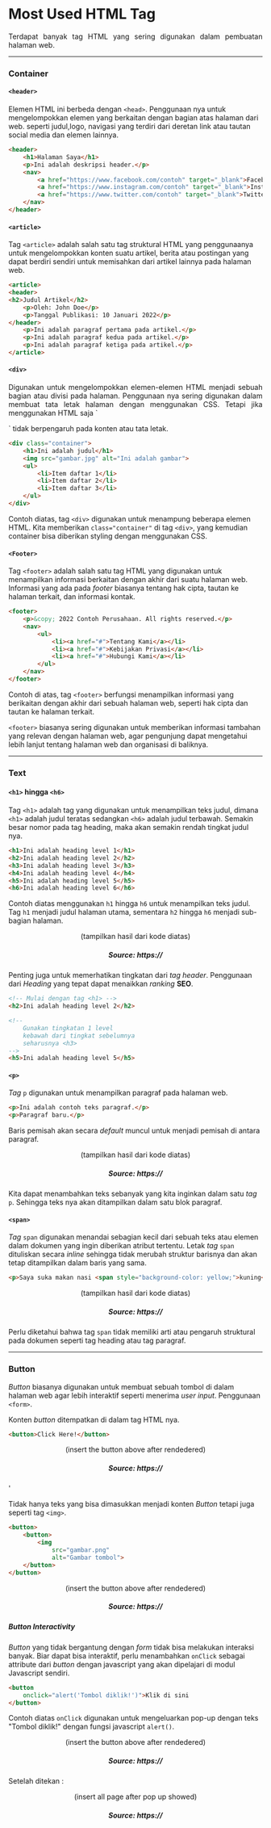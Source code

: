 # Most Used HTML Tag

<p align="justify">
Terdapat banyak tag HTML yang sering digunakan dalam pembuatan halaman web. 

<hr>


### Container

#### `<header>`

Elemen HTML ini berbeda dengan `<head>`. Penggunaan nya untuk mengelompokkan elemen yang berkaitan dengan bagian atas halaman dari web. seperti judul,logo, navigasi yang terdiri dari deretan link atau tautan social media dan elemen lainnya.
</p>

```html
<header>
    <h1>Halaman Saya</h1>
    <p>Ini adalah deskripsi header.</p>
    <nav>
        <a href="https://www.facebook.com/contoh" target="_blank">Facebook</a>
        <a href="https://www.instagram.com/contoh" target="_blank">Instagram</a>
        <a href="https://www.twitter.com/contoh" target="_blank">Twitter</a>
    </nav>
</header>
```

#### `<article>`

Tag `<article>` adalah salah satu tag struktural HTML yang penggunaanya untuk mengelompokkan konten suatu artikel, berita atau postingan yang dapat berdiri sendiri untuk memisahkan dari artikel lainnya pada halaman web.

```html
<article>
<header>
<h2>Judul Artikel</h2>
    <p>Oleh: John Doe</p>
    <p>Tanggal Publikasi: 10 Januari 2022</p>
</header>
    <p>Ini adalah paragraf pertama pada artikel.</p>
    <p>Ini adalah paragraf kedua pada artikel.</p>
    <p>Ini adalah paragraf ketiga pada artikel.</p>
</article>
```

#### `<div>`

<p align="justify">
Digunakan untuk mengelompokkan elemen-elemen HTML menjadi sebuah bagian atau divisi pada halaman. Penggunaan nya sering digunakan dalam membuat tata letak halaman dengan menggunakan CSS. Tetapi jika menggunakan HTML saja `<div>` tidak berpengaruh pada konten atau tata letak.

```html
<div class="container">
    <h1>Ini adalah judul</h1>
    <img src="gambar.jpg" alt="Ini adalah gambar">
    <ul>
        <li>Item daftar 1</li>
        <li>Item daftar 2</li>
        <li>Item daftar 3</li>
    </ul>
</div>
```

Contoh diatas, tag `<div>` digunakan untuk menampung beberapa elemen HTML. Kita memberikan `class="container"` di tag `<div>`, yang kemudian container bisa diberikan styling dengan menggunakan CSS.

#### `<Footer>`

Tag `<footer>` adalah salah satu tag HTML yang digunakan untuk menampilkan informasi berkaitan dengan akhir dari suatu halaman web. Informasi yang ada pada *footer* biasanya tentang hak cipta, tautan ke halaman terkait, dan informasi kontak.
</p>

```html
<footer>
    <p>&copy; 2022 Contoh Perusahaan. All rights reserved.</p>
    <nav>
        <ul>
            <li><a href="#">Tentang Kami</a></li>
            <li><a href="#">Kebijakan Privasi</a></li>
            <li><a href="#">Hubungi Kami</a></li>
        </ul>
    </nav>
</footer>
```

Contoh di atas, tag `<footer>` berfungsi menampilkan informasi yang berikaitan dengan akhir dari sebuah halaman web, seperti hak cipta dan tautan ke halaman terkait.

`<footer>` biasanya sering digunakan untuk memberikan informasi tambahan yang relevan dengan halaman web, agar pengunjung dapat mengetahui lebih lanjut tentang halaman web dan organisasi di baliknya.

<hr>

### Text

#### `<h1>` hingga `<h6>`

Tag `<h1>` adalah tag yang digunakan untuk menampilkan teks judul, dimana `<h1>` adalah judul teratas sedangkan `<h6>` adalah judul terbawah. Semakin besar nomor pada tag heading, maka akan semakin rendah tingkat judul nya.

```html
<h1>Ini adalah heading level 1</h1>
<h2>Ini adalah heading level 2</h2>
<h3>Ini adalah heading level 3</h3>
<h4>Ini adalah heading level 4</h4>
<h5>Ini adalah heading level 5</h5>
<h6>Ini adalah heading level 6</h6>
```

Contoh diatas menggunakan `h1` hingga `h6` untuk menampilkan teks judul. Tag `h1` menjadi judul halaman utama, sementara `h2` hingga `h6` menjadi sub-bagian halaman.

<p align="center">
    (tampilkan hasil dari kode diatas)
    <h5 align="center">Source: https://</h5>
</p>

Penting juga untuk memerhatikan tingkatan dari *tag header*. Penggunaan dari *Heading* yang tepat dapat menaikkan *ranking* **SEO**.

```html
<!-- Mulai dengan tag <h1> -->
<h2>Ini adalah heading level 2</h2>

<!-- 
    Gunakan tingkatan 1 level 
    kebawah dari tingkat sebelumnya
    seharusnya <h3>
-->
<h5>Ini adalah heading level 5</h5>
```

#### `<p>`

*Tag* `p` digunakan untuk menampilkan paragraf pada halaman web.

```html
<p>Ini adalah contoh teks paragraf.</p>
<p>Paragraf baru.</p>
```
Baris pemisah akan secara *default* muncul untuk menjadi pemisah di antara paragraf.

<p align="center">
    (tampilkan hasil dari kode diatas)
    <h5 align="center">Source: https://</h5>
</p>

Kita dapat menambahkan teks sebanyak yang kita inginkan dalam satu *tag* `p`. Sehingga teks nya akan ditampilkan dalam satu blok paragraf.

#### `<span>`

*Tag* `span` digunakan menandai sebagian kecil dari sebuah teks atau elemen dalam dokumen yang ingin diberikan atribut tertentu. Letak *tag* `span` dituliskan secara *inline* sehingga tidak merubah struktur barisnya dan akan tetap ditampilkan dalam baris yang sama.

```html
<p>Saya suka makan nasi <span style="background-color: yellow;">kuning</span> dengan piring <span style="color:red">merah</span></p>
```

<p align="center">
    (tampilkan hasil dari kode diatas)
    <h5 align="center">Source: https://</h5>
</p>


Perlu diketahui bahwa tag `span` tidak memiliki arti atau pengaruh struktural pada dokumen seperti tag heading atau tag paragraf.

<hr>

### Button

<p align="justify">

*Button* biasanya digunakan untuk membuat sebuah tombol di dalam halaman web agar lebih interaktif seperti menerima *user input*. Penggunaan `<form>`.

Konten *button* ditempatkan di dalam tag HTML nya.


```html
<button>Click Here!</button>
```

<p align="center">
    (insert the button above after rendedered)
    <h5 align="center">Source: https://</h5>'
</p>

Tidak hanya teks yang bisa dimasukkan menjadi konten *Button* tetapi juga seperti tag `<img>`.

```html
<button>
    <button>
        <img 
            src="gambar.png" 
            alt="Gambar tombol">
    </button>
</button>
```

<p align="center">
    (insert the button above after rendedered)
    <h5 align="center">Source: https://</h5>
</p>

##### Button Interactivity

*Button* yang tidak bergantung dengan *form* tidak bisa melakukan interaksi banyak. Biar dapat bisa interaktif, perlu menambahkan `onClick` sebagai attribute dari *button* dengan javascript yang akan dipelajari di modul Javascript sendiri.

```html
<button 
    onclick="alert('Tombol diklik!')">Klik di sini
</button>
```

Contoh diatas `onClick` digunakan untuk mengeluarkan pop-up dengan teks "Tombol diklik!" dengan fungsi javascript `alert()`. 

<p align="center">
    (insert the button above after rendedered)
    <h5 align="center">Source: https://</h5>
</p>

Setelah ditekan :

<p align="center">
    (insert all page after pop up showed)
    <h5 align="center">Source: https://</h5>
</p>

